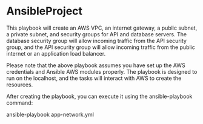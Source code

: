 # AnsibleProject

This playbook will create an AWS VPC, an internet gateway, a public subnet, a private subnet, and security groups for API and database servers. The database security group will allow incoming traffic from the API security group, and the API security group will allow incoming traffic from the public internet or an application load balancer.

Please note that the above playbook assumes you have set up the AWS credentials and Ansible AWS modules properly. The playbook is designed to run on the localhost, and the tasks will interact with AWS to create the resources.

After creating the playbook, you can execute it using the ansible-playbook command:

ansible-playbook app-network.yml
